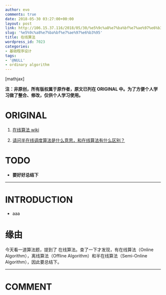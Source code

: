 ```yaml
---
author: evo
comments: true
date: 2018-05-30 03:27:00+00:00
layout: post
link: http://106.15.37.116/2018/05/30/%e5%9c%a8%e7%ba%bf%e7%ae%97%e6%b3%95/
slug: '%e5%9c%a8%e7%ba%bf%e7%ae%97%e6%b3%95'
title: 在线算法
wordpress_id: 7023
categories:
- 基础程序设计
tags:
- '@NULL'
- ordinary algorithm
---
```


<!-- more -->

[mathjax]

**注：非原创，所有版权属于原作者，原文已列在 ORIGINAL 中。为了方便个人学习做了整合、修改，仅供个人学习使用。**


# ORIGINAL





 	
  1. [在线算法 wiki](https://zh.wikipedia.org/wiki/%E7%B7%9A%E4%B8%8A%E6%BC%94%E7%AE%97%E6%B3%95)

 	
  2. [请问半在线调度算法是什么意思，和在线算法有什么区别？](https://www.zhihu.com/question/20142996)




# TODO





 	
  * **要好好总结下**





* * *





# INTRODUCTION





 	
  * aaa




# 缘由


今天看一道算法题，提到了 在线算法。查了一下才发现，有在线算法（Online Algorithm），离线算法（Offline Algorithm）和半在线算法（Semi-Online Algorithm），因此要总结下。























* * *





# COMMENT



